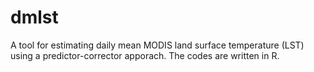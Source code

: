 # dmlst
A tool for estimating daily mean MODIS land surface temperature (LST) using a predictor-corrector apporach. The codes are written in R.
